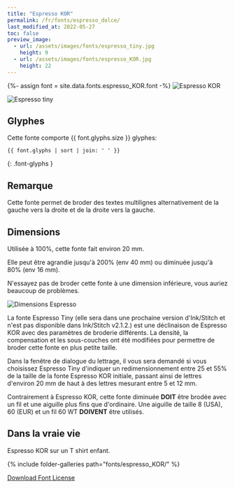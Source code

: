 ```yaml
---
title: "Espresso KOR"
permalink: /fr/fonts/espresso_dolce/
last_modified_at: 2022-05-27
toc: false
preview_image:
  - url: /assets/images/fonts/espresso_tiny.jpg
    height: 9
  - url: /assets/images/fonts/espresso_KOR.jpg
    height: 22
---
```

{%- assign font = site.data.fonts.espresso_KOR.font -%}
![Espresso KOR](/assets/images/fonts/espresso_KOR.jpg)

![Espresso tiny](/assets/images/fonts/espresso_tiny.jpg)



## Glyphes

Cette fonte comporte  {{ font.glyphs.size }} glyphes:

```
{{ font.glyphs | sort | join: ' ' }}
```
{: .font-glyphs }


## Remarque 
Cette fonte permet de broder des textes multilignes alternativement de la gauche vers la droite et de la droite vers la gauche.

## Dimensions

Utilisée à 100%, cette fonte fait environ 20 mm.

Elle peut être agrandie jusqu'à 200% (env 40 mm) ou diminuée jusqu'à 80% (env 16 mm).

N'essayez pas de broder cette fonte à une dimension inférieure, vous auriez beaucoup de problèmes.

![Dimensions Espresso](/assets/images/fonts/Sizing/espressosizing.jpg)

La fonte Espresso Tiny (elle sera dans une prochaine version d'Ink/Stitch et n'est pas disponible dans Ink/Stitch v2.1.2.)  est une déclinaison de Espresso KOR avec des paramètres de broderie différents. La densité, la compensation et les sous-couches ont été modifiées pour permettre de broder cette fonte en plus petite taille. 

Dans la fenêtre de dialogue du lettrage, il vous sera demandé si  vous choisissez Espresso Tiny d'indiquer un redimensionnement entre 25 et 55% de la taille de la fonte Espresso KOR initiale, passant ainsi de lettres d'environ 20 mm de haut à des lettres mesurant entre 5 et 12 mm.

Contrairement à Espresso KOR, cette fonte diminuée **DOIT** être brodée avec un fil et une aiguille plus fins que d'ordinaire. Une aiguille de taille 8 (USA), 60 (EUR) et un fil 60 WT **DOIVENT** être utilisés.

## Dans la vraie vie

Espresso KOR  sur un T shirt  enfant.

{% include folder-galleries path="fonts/espresso_KOR/" %}


[Download Font License](https://github.com/inkstitch/inkstitch/tree/main/fonts/espresso_KOR/LICENSE)

